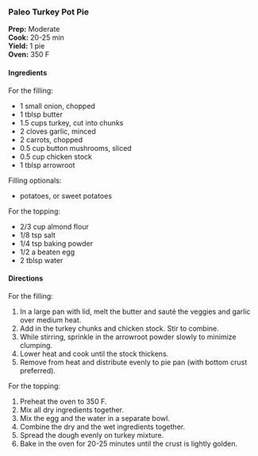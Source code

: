 ### Paleo Turkey Pot Pie

**Prep:** Moderate<br>
**Cook:** 20-25 min<br>
**Yield:** 1 pie<br>
**Oven:** 350 F

#### Ingredients
For the filling:
* 1 small onion, chopped
* 1 tblsp butter
* 1.5 cups turkey, cut into chunks
* 2 cloves garlic, minced
* 2 carrots, chopped
* 0.5 cup button mushrooms, sliced
* 0.5 cup chicken stock 
* 1 tblsp arrowroot

Filling optionals:
* potatoes, or sweet potatoes

For the topping:
* 2/3 cup almond flour
* 1/8 tsp salt
* 1/4 tsp baking powder
* 1/2 a beaten egg
* 2 tblsp water

#### Directions
For the filling: 
1. In a large pan with lid, melt the butter and sauté the veggies and garlic over medium heat.
2. Add in the turkey chunks and chicken stock. Stir to combine.
3. While stirring, sprinkle in the arrowroot powder slowly to minimize clumping.
4. Lower heat and cook until the stock thickens.
5. Remove from heat and distribute evenly to pie pan (with bottom crust preferred).

For the topping:
1. Preheat the oven to 350 F.
2. Mix all dry ingredients together.
3. Mix the egg and the water in a separate bowl.
4. Combine the dry and the wet ingredients together.
5. Spread the dough evenly on turkey mixture.
6. Bake in the oven for 20-25 minutes until the crust is lightly golden.
